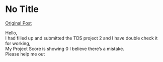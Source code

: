 # No Title

[Original Post](https://discourse.onlinedegree.iitm.ac.in/t/169029/550)

<p>Hello,<br>
I had filled up and submitted the TDS project 2 and I have double check it for working,<br>
My Project Score is showing 0 I believe there’s a mistake.<br>
Please help me out</p>
